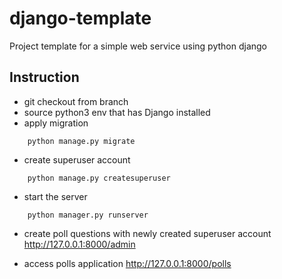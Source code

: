 # django-template
Project template for a simple web service using python django

## Instruction
- git checkout from branch
- source python3 env that has Django installed
- apply migration
```
    python manage.py migrate
```
- create superuser account
```
    python manage.py createsuperuser
```
- start the server 
```
    python manager.py runserver
```
- create poll questions with newly created superuser account 
    http://127.0.0.1:8000/admin
    
- access polls application
    http://127.0.0.1:8000/polls
